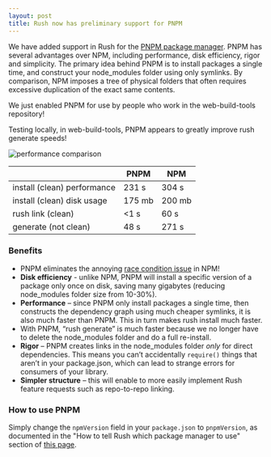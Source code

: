 ```yaml
---
layout: post
title: Rush now has preliminary support for PNPM
---
```


We have added support in Rush for the [PNPM package manager](https://github.com/pnpm/pnpm). PNPM has several advantages over NPM, including performance, disk efficiency, rigor and simplicity. The primary idea behind PNPM is to install packages a single time, and construct your node_modules folder using only symlinks. By comparison, NPM imposes a tree of physical folders that often requires excessive duplication of the exact same contents.

We just enabled PNPM for use by people who work in the web-build-tools repository!

Testing locally, in web-build-tools, PNPM appears to greatly improve rush generate speeds!

![performance comparison](https://raw.githubusercontent.com/Microsoft/web-build-tools/master/common/wiki-images/performance_pnpm.png)

|                             | PNPM         | NPM          |
|-----------------------------|--------------|--------------|
| install (clean) performance | 231 s        | 304 s        |
| install (clean) disk usage  | 175 mb       | 200 mb       |
| rush link (clean)           | <1 s         | 60 s         |
| generate (not clean)        | 48 s         | 271 s        |

### Benefits

* PNPM eliminates the annoying [race condition issue](https://github.com/request/request/issues/2807) in NPM!
* **Disk efficiency** - unlike NPM, PNPM will install a specific version of a package only once on disk, saving many gigabytes (reducing node_modules folder size from 10-30%).
* **Performance** – since PNPM only install packages a single time, then constructs the dependency graph using much cheaper symlinks, it is also much faster than PNPM. This in turn makes rush install much faster.
* With PNPM, “rush generate” is much faster because we no longer have to delete the node_modules folder and do a full re-install.
* **Rigor** – PNPM creates links in the node_modules folder *only* for direct dependencies. This means you can’t accidentally `require()` things that aren’t in your package.json, which can lead to strange errors for consumers of your library.
* **Simpler structure** – this will enable to more easily implement Rush feature requests such as repo-to-repo linking.

### How to use PNPM
Simply change the `npmVersion` field in your `package.json` to `pnpmVersion`, as documented in the "How to tell Rush which package manager to use" section of [this page](https://github.com/Microsoft/web-build-tools/wiki/Rush-~-NPM-vs-PNPM-vs-Yarn#how-to-tell-rush-which-package-manager-to-use).